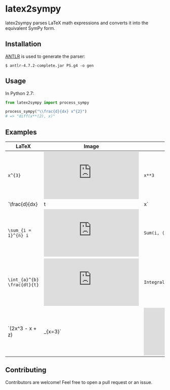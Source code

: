 # latex2sympy

latex2sympy parses LaTeX math expressions and converts it into the
equivalent SymPy form.

## Installation

[ANTLR](http://www.antlr.org/) is used to generate the parser:

```
$ antlr-4.7.2-complete.jar PS.g4 -o gen
```

## Usage

In Python 2.7:

```python
from latex2sympy import process_sympy

process_sympy("\\frac{d}{dx} x^{2}")
# => "diff(x**(2), x)"
```

## Examples

|LaTeX|Image|Generated SymPy|
|-----|-----|---------------|
|`x^{3}`|![](https://latex.codecogs.com/gif.latex?%5CLARGE%20x%5E%7B3%7D)| `x**3`|
|`\frac{d}{dx} |t|x`|![](https://latex.codecogs.com/gif.latex?%5CLARGE%20%5Cfrac%7Bd%7D%7Bdx%7D%20%7Ct%7Cx)|`Derivative(x*Abs(t), x)`|
|`\sum_{i = 1}^{n} i`|![](https://latex.codecogs.com/gif.latex?%5CLARGE%20%5Csum_%7Bi%20%3D%201%7D%5E%7Bn%7D%20i)|`Sum(i, (i, 1, n))`|
|`\int_{a}^{b} \frac{dt}{t}`|![](https://latex.codecogs.com/gif.latex?%5CLARGE%20%5Cint_%7Ba%7D%5E%7Bb%7D%20%5Cfrac%7Bdt%7D%7Bt%7D)|`Integral(1/t, (t, a, b))`|
|`(2x^3 - x + z)|_{x=3}`|![](https://latex.codecogs.com/gif.latex?%5CLARGE%20%282x%5E3%20-%20x%20&plus;%20z%29%7C_%7Bx%3D3%7D)|`z + 51`

## Contributing

Contributors are welcome! Feel free to open a pull request
or an issue.
